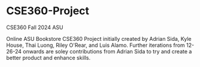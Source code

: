 # CSE360-Project
CSE360 Fall 2024 ASU

Online ASU Bookstore CSE360 Project initially created by Adrian Sida, Kyle House, Thai Luong, Riley O'Rear, and Luis Alamo.
Further iterations from 12-26-24 onwards are soley contributions from Adrian Sida to try and create a better product and enhance skills.
